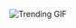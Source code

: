 ![Trending GIF](https://media4.giphy.com/media/v1.Y2lkPThiYjIxNzcyNnU1bzlyb2pkazRqOXo0bTM2cTFkeTJoZ2xsa2ViODE2YnI2Zm41eiZlcD12MV9naWZzX3NlYXJjaCZjdD1n/bGgsc5mWoryfgKBx1u/giphy.gif)
